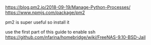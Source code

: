 https://blog.pm2.io/2018-09-19/Manage-Python-Processes/
https://www.npmjs.com/package/pm2

pm2 is super useful so install it

use the first part of this guide to enable ssh https://github.com/nfarina/homebridge/wiki/FreeNAS-9.10-BSD-Jail